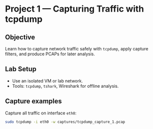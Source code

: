 # Project 1 — Capturing Traffic with tcpdump

## Objective
Learn how to capture network traffic safely with `tcpdump`, apply capture filters, and produce PCAPs for later analysis.

## Lab Setup
- Use an isolated VM or lab network.
- Tools: `tcpdump`, `tshark`, Wireshark for offline analysis.

## Capture examples
Capture all traffic on interface `eth0`:
```bash
sudo tcpdump -i eth0 -w captures/tcpdump_capture_1.pcap
